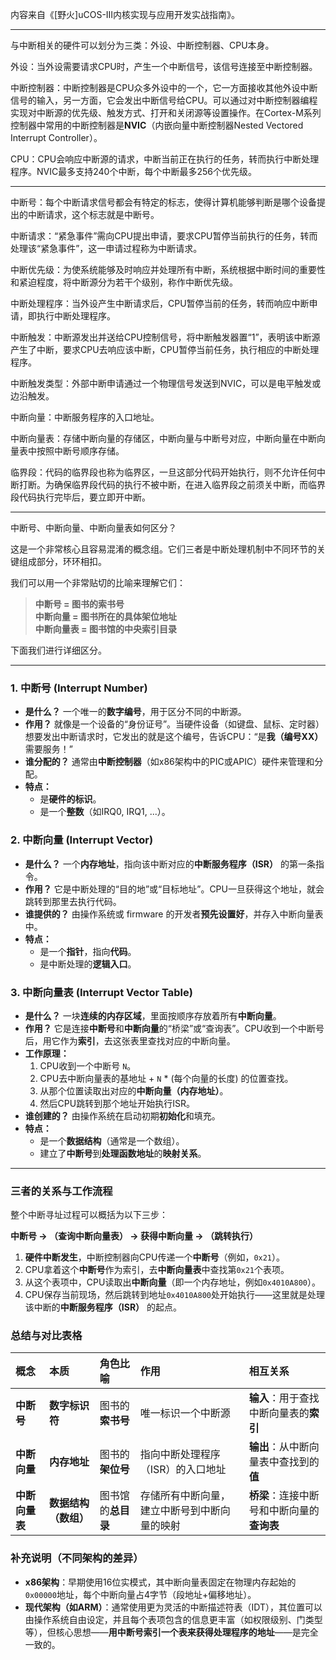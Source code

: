 内容来自《[野火]uCOS-III内核实现与应用开发实战指南》。

---

与中断相关的硬件可以划分为三类：外设、中断控制器、CPU本身。

外设：当外设需要请求CPU时，产生一个中断信号，该信号连接至中断控制器。

中断控制器：中断控制器是CPU众多外设中的一个，它一方面接收其他外设中断信号的输入，另一方面，它会发出中断信号给CPU。可以通过对中断控制器编程实现对中断源的优先级、触发方式、打开和关闭源等设置操作。在Cortex-M系列控制器中常用的中断控制器是**NVIC**（内嵌向量中断控制器Nested Vectored Interrupt Controller）。

CPU：CPU会响应中断源的请求，中断当前正在执行的任务，转而执行中断处理程序。NVIC最多支持240个中断，每个中断最多256个优先级。

---

中断号：每个中断请求信号都会有特定的标志，使得计算机能够判断是哪个设备提出的中断请求，这个标志就是中断号。

中断请求：“紧急事件”需向CPU提出申请，要求CPU暂停当前执行的任务，转而处理该“紧急事件”，这一申请过程称为中断请求。

中断优先级：为使系统能够及时响应并处理所有中断，系统根据中断时间的重要性和紧迫程度，将中断源分为若干个级别，称作中断优先级。

中断处理程序：当外设产生中断请求后，CPU暂停当前的任务，转而响应中断申请，即执行中断处理程序。

中断触发：中断源发出并送给CPU控制信号，将中断触发器置“1”，表明该中断源产生了中断，要求CPU去响应该中断，CPU暂停当前任务，执行相应的中断处理程序。

中断触发类型：外部中断申请通过一个物理信号发送到NVIC，可以是电平触发或边沿触发。

中断向量：中断服务程序的入口地址。

中断向量表：存储中断向量的存储区，中断向量与中断号对应，中断向量在中断向量表中按照中断号顺序存储。

临界段：代码的临界段也称为临界区，一旦这部分代码开始执行，则不允许任何中断打断。为确保临界段代码的执行不被中断，在进入临界段之前须关中断，而临界段代码执行完毕后，要立即开中断。

---

中断号、中断向量、中断向量表如何区分？

这是一个非常核心且容易混淆的概念组。它们三者是中断处理机制中不同环节的关键组成部分，环环相扣。

我们可以用一个非常贴切的比喻来理解它们：

> **中断号 = 图书的索书号**  
> **中断向量 = 图书所在的具体架位地址**  
> **中断向量表 = 图书馆的中央索引目录**

下面我们进行详细区分。

---

### 1. 中断号 (Interrupt Number)

*   **是什么？** 一个唯一的**数字编号**，用于区分不同的中断源。
*   **作用？** 就像是一个设备的“身份证号”。当硬件设备（如键盘、鼠标、定时器）想要发出中断请求时，它发出的就是这个编号，告诉CPU：“是**我（编号XX）** 需要服务！”
*   **谁分配的？** 通常由**中断控制器**（如x86架构中的PIC或APIC）硬件来管理和分配。
*   **特点：**
    *   是**硬件的标识**。
    *   是一个**整数**（如IRQ0, IRQ1, ...）。

### 2. 中断向量 (Interrupt Vector)

*   **是什么？** 一个**内存地址**，指向该中断对应的**中断服务程序（ISR）** 的第一条指令。
*   **作用？** 它是中断处理的“目的地”或“目标地址”。CPU一旦获得这个地址，就会跳转到那里去执行代码。
*   **谁提供的？** 由操作系统或 firmware 的开发者**预先设置好**，并存入中断向量表中。
*   **特点：**
    *   是一个**指针**，指向**代码**。
    *   是中断处理的**逻辑入口**。

### 3. 中断向量表 (Interrupt Vector Table)

*   **是什么？** 一块**连续的内存区域**，里面按顺序存放着所有**中断向量**。
*   **作用？** 它是连接**中断号**和**中断向量**的“桥梁”或“查询表”。CPU收到一个中断号后，用它作为**索引**，去这张表里查找对应的中断向量。
*   **工作原理：**
    1.  CPU收到一个中断号 `N`。
    2.  CPU去中断向量表的基地址 + `N` * (每个向量的长度) 的位置查找。
    3.  从那个位置读取出对应的**中断向量（内存地址）**。
    4.  然后CPU跳转到那个地址开始执行ISR。
*   **谁创建的？** 由操作系统在启动初期**初始化**和填充。
*   **特点：**
    *   是一个**数据结构**（通常是一个数组）。
    *   建立了**中断号**到**处理函数地址**的**映射关系**。

---

### 三者的关系与工作流程

整个中断寻址过程可以概括为以下三步：

**中断号 → （查询中断向量表） → 获得中断向量 → （跳转执行）**

1.  **硬件中断发生**，中断控制器向CPU传递一个**中断号**（例如，`0x21`）。
2.  CPU拿着这个**中断号**作为索引，去**中断向量表**中查找第`0x21`个表项。
3.  从这个表项中，CPU读取出**中断向量**（即一个内存地址，例如`0x4010A800`）。
4.  CPU保存当前现场，然后跳转到地址`0x4010A800`处开始执行——这里就是处理该中断的**中断服务程序（ISR）** 的起点。

### 总结与对比表格

| 概念           | 本质               | 角色比喻         | 作用                                     | 相互关系                               |
| :--------------- | :----------------- | :--------------- | :--------------------------------------- | :------------------------------------- |
| **中断号**     | **数字标识符**     | 图书的**索书号** | 唯一标识一个中断源                       | **输入**：用于查找中断向量表的**索引** |
| **中断向量**   | **内存地址**       | 图书的**架位号** | 指向中断处理程序（ISR）的入口地址         | **输出**：从中断向量表中查找到的**值** |
| **中断向量表** | **数据结构（数组）** | 图书馆的**总目录** | 存储所有中断向量，建立中断号到中断向量的映射 | **桥梁**：连接中断号和中断向量的**查询表** |

### 补充说明（不同架构的差异）

*   **x86架构**：早期使用16位实模式，其中断向量表固定在物理内存起始的`0x00000`地址，每个中断向量占4字节（段地址+偏移地址）。
*   **现代架构（如ARM）**：通常使用更为灵活的中断描述符表（IDT），其位置可以由操作系统自由设定，并且每个表项包含的信息更丰富（如权限级别、门类型等），但核心思想——**用中断号索引一个表来获得处理程序的地址**——是完全一致的。